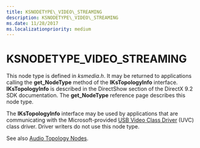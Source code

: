 ```yaml
---
title: KSNODETYPE\_VIDEO\_STREAMING
description: KSNODETYPE\_VIDEO\_STREAMING
ms.date: 11/28/2017
ms.localizationpriority: medium
---
```


# KSNODETYPE\_VIDEO\_STREAMING


This node type is defined in *ksmedia.h*. It may be returned to applications calling the **get\_NodeType** method of the **IKsTopologyInfo** interface. **IKsTopologyInfo** is described in the DirectShow section of the DirectX 9.2 SDK documentation. The **get\_NodeType** reference page describes this node type.

The **IKsTopologyInfo** interface may be used by applications that are communicating with the Microsoft-provided [USB Video Class Driver](./usb-video-class-driver.md) (UVC) class driver. Driver writers do not use this node type.

See also [Audio Topology Nodes](../audio/audio-topology-nodes.md).

 

